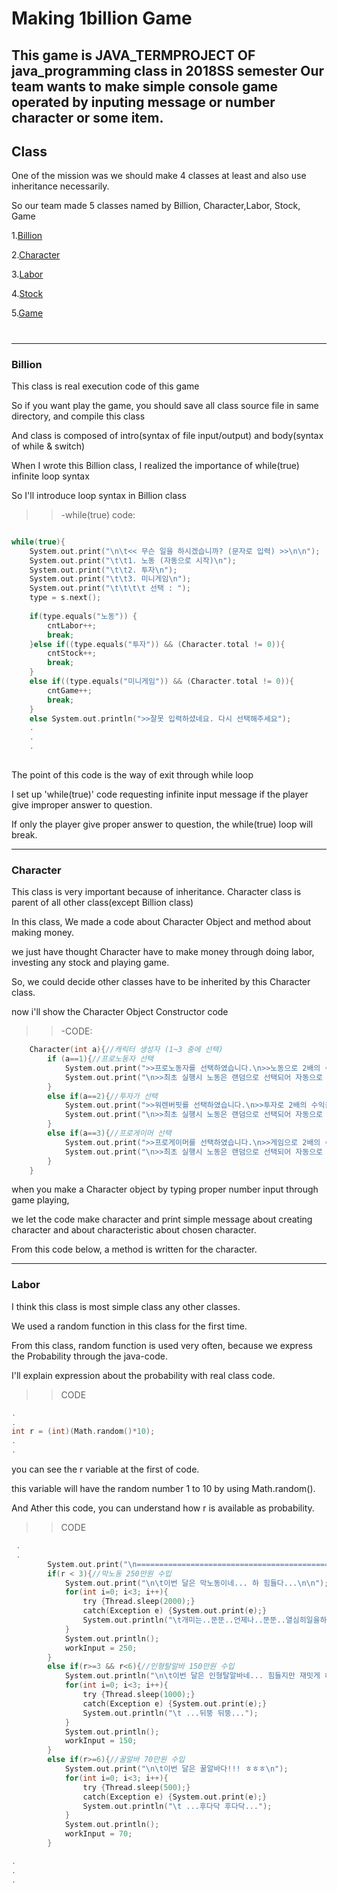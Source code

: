 # Making 1billion Game

This game is JAVA_TERMPROJECT OF java_programming class in 2018SS semester
Our team wants to make simple console game operated by inputing message or number character or some item.
-----
## Class 

One of the mission was we should make 4 classes at least and also use inheritance necessarily. 

So our team made 5 classes named by Billion, Character,Labor, Stock, Game 

1.[Billion](README.md#billion)

2.[Character](README.md#character)

3.[Labor](README.md#labor)

4.[Stock](README.md#-stock)

5.[Game](README.md#-game)
#
-----

### **Billion**

This class is real execution code of this game
 
So if you want play the game, you should save all class source file in same directory, and compile this class

And class is composed of intro(syntax of file input/output) and body(syntax of while & switch)



When I wrote this Billion class, I realized the importance of while(true) infinite loop syntax

So I'll introduce loop syntax in Billion class



>>-while(true) code:

```c

while(true){	
	System.out.print("\n\t<< 무슨 일을 하시겠습니까? (문자로 입력) >>\n\n");
	System.out.print("\t\t1. 노동 (자동으로 시작)\n");
	System.out.print("\t\t2. 투자\n");
	System.out.print("\t\t3. 미니게임\n");
	System.out.print("\t\t\t\t 선택 : ");
	type = s.next();
			
	if(type.equals("노동")) {
		cntLabor++;
		break;
	}else if((type.equals("투자")) && (Character.total != 0)){
		cntStock++;
		break;
	}
	else if((type.equals("미니게임")) && (Character.total != 0)){
		cntGame++;
		break;
	}
	else System.out.println(">>잘못 입력하셨네요. 다시 선택해주세요");
	.
	.
	.
	
```
The point of this code is the way of exit through while loop

I set up 'while(true)' code requesting infinite input message if the player give improper answer to question.

If only the player give proper answer to question, the while(true) loop will break.

-----

### **Character**

This class is very important because of inheritance.
Character class is parent of all other class(except Billion class)

In this class, We made a code about Character Object and method about making money.

we just have thought Character have to make money through doing labor, investing any stock and playing game.

So, we could decide other classes have to be inherited by this Character class.

now i'll show the Character Object Constructor code 

>> -CODE:
```c
	Character(int a){//캐릭터 생성자 (1~3 중에 선택)
		if (a==1){//프로노동자 선택
			System.out.print(">>프로노동자를 선택하였습니다.\n>>노동으로 2배의 수익을 얻을 수 있습니다.\n>>제일 먼저 노동으로 돈을 벌어야 합니다.");
			System.out.print("\n>>최초 실행시 노동은 랜덤으로 선택되어 자동으로 시작됩니다.\n"); 
		}
		else if(a==2){//투자가 선택
			System.out.print(">>워렌버핏를 선택하였습니다.\n>>투자로 2배의 수익을 얻을 수 있습니다.\n>>제일 먼저 노동으로 돈을 벌어야 합니다.");
			System.out.print("\n>>최초 실행시 노동은 랜덤으로 선택되어 자동으로 시작됩니다.\n"); 
		}
		else if(a==3){//프로게이머 선택
			System.out.print(">>프로게이머를 선택하였습니다.\n>>게임으로 2배의 수익을 얻을 수 있습니다.\n>>제일 먼저 노동으로 돈을 벌어야 합니다.");
			System.out.print("\n>>최초 실행시 노동은 랜덤으로 선택되어 자동으로 시작됩니다.\n"); 
		}	
	}

```

when you make a Character object by typing proper number input through game playing, 

we let the code make character and print simple message about creating character and about characteristic about chosen character. 

From this code below, a method is written for the character.

-----
### **Labor**

I think this class is most simple class any other classes.

We used a random function in this class for the first time.

From this class, random function is used very often, because we express the Probability through the java-code.

I'll explain expression about the probability with real class code.

>> CODE
```c
.
.
int r = (int)(Math.random()*10);
.
.

```

you can see the r variable at the first of code.

this variable will have the random number 1 to 10 by using Math.random().

And Ather this code, you can understand how r is available as probability.

>> CODE
```c
 .
 . 
		System.out.print("\n=========================================================\n");
		if(r < 3){//막노동 250만원 수입
			System.out.print("\n\t이번 달은 막노동이네... 하 힘들다...\n\n");
			for(int i=0; i<3; i++){
				try {Thread.sleep(2000);}
				catch(Exception e) {System.out.print(e);}
				System.out.println("\t개미는..뚠뚠..언제나..뚠뚠..열심히일을하네..뚠뚠..");
			}
			System.out.println();
			workInput = 250;
		}	
		else if(r>=3 && r<6){//인형탈알바 150만원 수입
			System.out.println("\n\t이번 달은 인형탈알바네... 힘들지만 재밋게 하자!!!!\n");
			for(int i=0; i<3; i++){
				try {Thread.sleep(1000);}
				catch(Exception e) {System.out.print(e);}
				System.out.println("\t ...뒤뚱 뒤뚱...");
			}
			System.out.println();
			workInput = 150;
		}
		else if(r>=6){//꿀알바 70만원 수입
			System.out.print("\n\t이번 달은 꿀알바다!!! ㅎㅎㅎ\n");
			for(int i=0; i<3; i++){
				try {Thread.sleep(500);}
				catch(Exception e) {System.out.print(e);}
				System.out.println("\t ...후다닥 후다닥...");
			}
			System.out.println();
			workInput = 70;
		}

.
.
.

```










